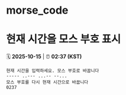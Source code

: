# morse_code
# 현재 시간을 모스 부호 표시
<!-- MORSE_TIME_START -->
🗓️ **2025-10-15** | ⏰ **02:37 (KST)**

```
현재 시간을 입력하세요. 모스 부호로 바꿉니다
----- ..--- ...-- --...
모스 부호를 다시 현재 시간으로 바꿉니다
0237
```
<!-- MORSE_TIME_END -->
